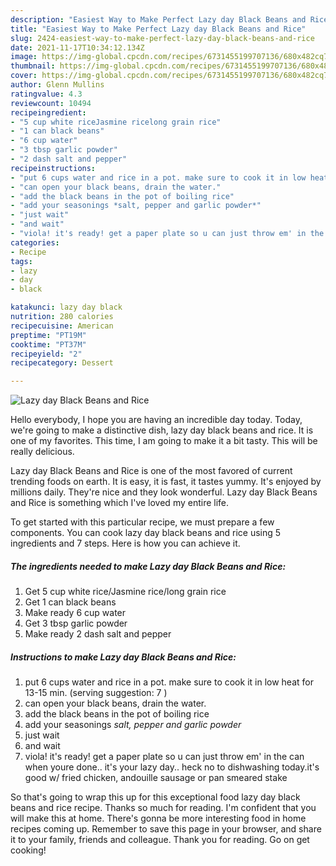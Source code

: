 ```yaml
---
description: "Easiest Way to Make Perfect Lazy day Black Beans and Rice"
title: "Easiest Way to Make Perfect Lazy day Black Beans and Rice"
slug: 2424-easiest-way-to-make-perfect-lazy-day-black-beans-and-rice
date: 2021-11-17T10:34:12.134Z
image: https://img-global.cpcdn.com/recipes/6731455199707136/680x482cq70/lazy-day-black-beans-and-rice-recipe-main-photo.jpg
thumbnail: https://img-global.cpcdn.com/recipes/6731455199707136/680x482cq70/lazy-day-black-beans-and-rice-recipe-main-photo.jpg
cover: https://img-global.cpcdn.com/recipes/6731455199707136/680x482cq70/lazy-day-black-beans-and-rice-recipe-main-photo.jpg
author: Glenn Mullins
ratingvalue: 4.3
reviewcount: 10494
recipeingredient:
- "5 cup white riceJasmine ricelong grain rice"
- "1 can black beans"
- "6 cup water"
- "3 tbsp garlic powder"
- "2 dash salt and pepper"
recipeinstructions:
- "put 6 cups water and rice in a pot. make sure to cook it in low heat for 13-15 min. (serving suggestion: 7 )"
- "can open your black beans, drain the water."
- "add the black beans in the pot of boiling rice"
- "add your seasonings *salt, pepper and garlic powder*"
- "just wait"
- "and wait"
- "viola! it's ready! get a paper plate so u can just throw em' in the can when youre done.. it's your lazy day.. heck no to dishwashing today.it's good w/ fried chicken, andouille sausage or pan smeared stake"
categories:
- Recipe
tags:
- lazy
- day
- black

katakunci: lazy day black 
nutrition: 280 calories
recipecuisine: American
preptime: "PT19M"
cooktime: "PT37M"
recipeyield: "2"
recipecategory: Dessert

---
```



![Lazy day Black Beans and Rice](https://img-global.cpcdn.com/recipes/6731455199707136/680x482cq70/lazy-day-black-beans-and-rice-recipe-main-photo.jpg)

Hello everybody, I hope you are having an incredible day today. Today, we're going to make a distinctive dish, lazy day black beans and rice. It is one of my favorites. This time, I am going to make it a bit tasty. This will be really delicious.



Lazy day Black Beans and Rice is one of the most favored of current trending foods on earth. It is easy, it is fast, it tastes yummy. It's enjoyed by millions daily. They're nice and they look wonderful. Lazy day Black Beans and Rice is something which I've loved my entire life.


To get started with this particular recipe, we must prepare a few components. You can cook lazy day black beans and rice using 5 ingredients and 7 steps. Here is how you can achieve it.

<!--inarticleads1-->

##### The ingredients needed to make Lazy day Black Beans and Rice:

1. Get 5 cup white rice/Jasmine rice/long grain rice
1. Get 1 can black beans
1. Make ready 6 cup water
1. Get 3 tbsp garlic powder
1. Make ready 2 dash salt and pepper




<!--inarticleads2-->

##### Instructions to make Lazy day Black Beans and Rice:

1. put 6 cups water and rice in a pot. make sure to cook it in low heat for 13-15 min. (serving suggestion: 7 )
1. can open your black beans, drain the water.
1. add the black beans in the pot of boiling rice
1. add your seasonings *salt, pepper and garlic powder*
1. just wait
1. and wait
1. viola! it's ready! get a paper plate so u can just throw em' in the can when youre done.. it's your lazy day.. heck no to dishwashing today.it's good w/ fried chicken, andouille sausage or pan smeared stake




So that's going to wrap this up for this exceptional food lazy day black beans and rice recipe. Thanks so much for reading. I'm confident that you will make this at home. There's gonna be more interesting food in home recipes coming up. Remember to save this page in your browser, and share it to your family, friends and colleague. Thank you for reading. Go on get cooking!
